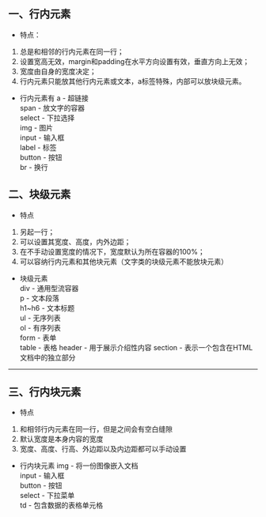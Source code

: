 ## 一、行内元素
* 特点：
1. 总是和相邻的行内元素在同一行；
2. 设置宽高无效，margin和padding在水平方向设置有效，垂直方向上无效；
3. 宽度由自身的宽度决定；
4. 行内元素只能放其他行内元素或文本，a标签特殊，内部可以放块级元素。

* 行内元素有
a - 超链接  
span - 放文字的容器  
select - 下拉选择  
img - 图片  
input - 输入框  
label - 标签  
button - 按钮  
br - 换行

## 二、块级元素 
* 特点
1. 另起一行；
2. 可以设置其宽度、高度，内外边距；
3. 在不手动设置宽度的情况下，宽度默认为所在容器的100%；
4. 可以容纳行内元素和其他块元素（文字类的块级元素不能放块元素）

* 块级元素  
div - 通用型流容器  
p - 文本段落  
h1~h6 - 文本标题  
ul - 无序列表  
ol - 有序列表  
form - 表单  
table - 表格
header - 用于展示介绍性内容
section - 表示一个包含在HTML文档中的独立部分

---
## 三、行内块元素
* 特点
1. 和相邻行内元素在同一行，但是之间会有空白缝隙
2. 默认宽度是本身内容的宽度
3. 宽度、高度、行高、外边距以及内边距都可以手动设置

* 行内块元素
img - 将一份图像嵌入文档  
input - 输入框  
button - 按钮  
select - 下拉菜单  
td - 包含数据的表格单元格




